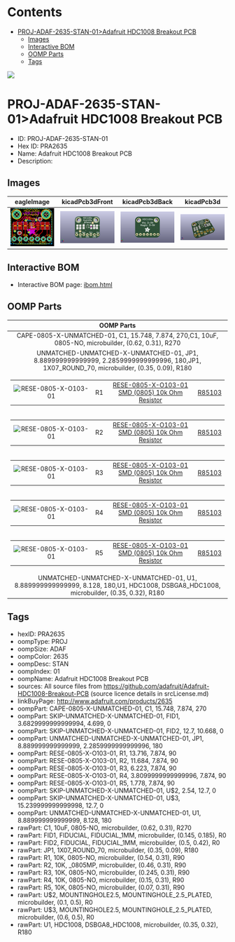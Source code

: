 



Contents
========

* [PROJ-ADAF-2635-STAN-01>Adafruit HDC1008 Breakout PCB](#proj-adaf-2635-stan-01adafruit-hdc1008-breakout-pcb)
	* [Images](#images)
	* [Interactive BOM](#interactive-bom)
	* [OOMP Parts](#oomp-parts)
	* [Tags](#tags)
  
![][im]
# PROJ-ADAF-2635-STAN-01>Adafruit HDC1008 Breakout PCB

- ID: PROJ-ADAF-2635-STAN-01
- Hex ID: PRA2635
- Name: Adafruit HDC1008 Breakout PCB
- Description: 

## Images
  
  

|eagleImage|kicadPcb3dFront|kicadPcb3dBack|kicadPcb3d|
| :---: | :---: | :---: | :---: |
|[![eagleImage](eagleImage_140.png)](eagleImage_600.png)|[![kicadPcb3dFront](kicadPcb3dFront_140.png)](kicadPcb3dFront_600.png)|[![kicadPcb3dBack](kicadPcb3dBack_140.png)](kicadPcb3dBack_600.png)|[![kicadPcb3d](kicadPcb3d_140.png)](kicadPcb3d_600.png)|

## Interactive BOM

- Interactive BOM page: [ibom.html](kicad/bom/ibom.html)

## OOMP Parts
  

|OOMP Parts|
| :---: |
|CAPE-0805-X-UNMATCHED-01, C1, 15.748, 7.874, 270,C1, 10uF, 0805-NO, microbuilder, (0.62, 0.31), R270|
|UNMATCHED-UNMATCHED-X-UNMATCHED-01, JP1, 8.889999999999999, 2.2859999999999996, 180,JP1, 1X07_ROUND_70, microbuilder, (0.35, 0.09), R180|
|<table><tr><td>![RESE-0805-X-O103-01](https://raw.githubusercontent.com/oomlout/oomlout_OOMP_parts/main/RESE-0805-X-O103-01/image_140.jpg)</td><td> R1</td><td>[RESE-0805-X-O103-01<br>SMD (0805) 10k Ohm Resistor](https://github.com/oomlout/oomlout_OOMP_parts/tree/main/RESE-0805-X-O103-01/)</td><td>[R85103](https://github.com/oomlout/oomlout_OOMP_parts/tree/main/RESE-0805-X-O103-01/)</td></tr></table>|
|<table><tr><td>![RESE-0805-X-O103-01](https://raw.githubusercontent.com/oomlout/oomlout_OOMP_parts/main/RESE-0805-X-O103-01/image_140.jpg)</td><td> R2</td><td>[RESE-0805-X-O103-01<br>SMD (0805) 10k Ohm Resistor](https://github.com/oomlout/oomlout_OOMP_parts/tree/main/RESE-0805-X-O103-01/)</td><td>[R85103](https://github.com/oomlout/oomlout_OOMP_parts/tree/main/RESE-0805-X-O103-01/)</td></tr></table>|
|<table><tr><td>![RESE-0805-X-O103-01](https://raw.githubusercontent.com/oomlout/oomlout_OOMP_parts/main/RESE-0805-X-O103-01/image_140.jpg)</td><td> R3</td><td>[RESE-0805-X-O103-01<br>SMD (0805) 10k Ohm Resistor](https://github.com/oomlout/oomlout_OOMP_parts/tree/main/RESE-0805-X-O103-01/)</td><td>[R85103](https://github.com/oomlout/oomlout_OOMP_parts/tree/main/RESE-0805-X-O103-01/)</td></tr></table>|
|<table><tr><td>![RESE-0805-X-O103-01](https://raw.githubusercontent.com/oomlout/oomlout_OOMP_parts/main/RESE-0805-X-O103-01/image_140.jpg)</td><td> R4</td><td>[RESE-0805-X-O103-01<br>SMD (0805) 10k Ohm Resistor](https://github.com/oomlout/oomlout_OOMP_parts/tree/main/RESE-0805-X-O103-01/)</td><td>[R85103](https://github.com/oomlout/oomlout_OOMP_parts/tree/main/RESE-0805-X-O103-01/)</td></tr></table>|
|<table><tr><td>![RESE-0805-X-O103-01](https://raw.githubusercontent.com/oomlout/oomlout_OOMP_parts/main/RESE-0805-X-O103-01/image_140.jpg)</td><td> R5</td><td>[RESE-0805-X-O103-01<br>SMD (0805) 10k Ohm Resistor](https://github.com/oomlout/oomlout_OOMP_parts/tree/main/RESE-0805-X-O103-01/)</td><td>[R85103](https://github.com/oomlout/oomlout_OOMP_parts/tree/main/RESE-0805-X-O103-01/)</td></tr></table>|
|UNMATCHED-UNMATCHED-X-UNMATCHED-01, U1, 8.889999999999999, 8.128, 180,U1, HDC1008, DSBGA8_HDC1008, microbuilder, (0.35, 0.32), R180|

## Tags

- hexID: PRA2635
- oompType: PROJ
- oompSize: ADAF
- oompColor: 2635
- oompDesc: STAN
- oompIndex: 01
- oompName: Adafruit HDC1008 Breakout PCB
- sources: All source files from https://github.com/adafruit/Adafruit-HDC1008-Breakout-PCB (source licence details in srcLicense.md)
- linkBuyPage: http://www.adafruit.com/products/2635
- oompPart: CAPE-0805-X-UNMATCHED-01, C1, 15.748, 7.874, 270
- oompPart: SKIP-UNMATCHED-X-UNMATCHED-01, FID1, 3.6829999999999994, 4.699, 0
- oompPart: SKIP-UNMATCHED-X-UNMATCHED-01, FID2, 12.7, 10.668, 0
- oompPart: UNMATCHED-UNMATCHED-X-UNMATCHED-01, JP1, 8.889999999999999, 2.2859999999999996, 180
- oompPart: RESE-0805-X-O103-01, R1, 13.716, 7.874, 90
- oompPart: RESE-0805-X-O103-01, R2, 11.684, 7.874, 90
- oompPart: RESE-0805-X-O103-01, R3, 6.223, 7.874, 90
- oompPart: RESE-0805-X-O103-01, R4, 3.8099999999999996, 7.874, 90
- oompPart: RESE-0805-X-O103-01, R5, 1.778, 7.874, 90
- oompPart: SKIP-UNMATCHED-X-UNMATCHED-01, U$2, 2.54, 12.7, 0
- oompPart: SKIP-UNMATCHED-X-UNMATCHED-01, U$3, 15.239999999999998, 12.7, 0
- oompPart: UNMATCHED-UNMATCHED-X-UNMATCHED-01, U1, 8.889999999999999, 8.128, 180
- rawPart: C1, 10uF, 0805-NO, microbuilder, (0.62, 0.31), R270
- rawPart: FID1, FIDUCIAL, FIDUCIAL_1MM, microbuilder, (0.145, 0.185), R0
- rawPart: FID2, FIDUCIAL, FIDUCIAL_1MM, microbuilder, (0.5, 0.42), R0
- rawPart: JP1, 1X07_ROUND_70, microbuilder, (0.35, 0.09), R180
- rawPart: R1, 10K, 0805-NO, microbuilder, (0.54, 0.31), R90
- rawPart: R2, 10K, _0805MP, microbuilder, (0.46, 0.31), R90
- rawPart: R3, 10K, 0805-NO, microbuilder, (0.245, 0.31), R90
- rawPart: R4, 10K, 0805-NO, microbuilder, (0.15, 0.31), R90
- rawPart: R5, 10K, 0805-NO, microbuilder, (0.07, 0.31), R90
- rawPart: U$2, MOUNTINGHOLE2.5, MOUNTINGHOLE_2.5_PLATED, microbuilder, (0.1, 0.5), R0
- rawPart: U$3, MOUNTINGHOLE2.5, MOUNTINGHOLE_2.5_PLATED, microbuilder, (0.6, 0.5), R0
- rawPart: U1, HDC1008, DSBGA8_HDC1008, microbuilder, (0.35, 0.32), R180



[im]: kicadPcb3d_450.png
